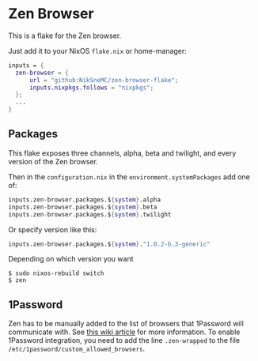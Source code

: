 # Zen Browser

This is a flake for the Zen browser.

Just add it to your NixOS `flake.nix` or home-manager:

```nix
inputs = {
  zen-browser = {
      url = "github:NikSneMC/zen-browser-flake";
      inputs.nixpkgs.follows = "nixpkgs";
  };
  ...
}
```

## Packages

This flake exposes three channels, alpha, beta and twilight, and every version of the Zen browser.

Then in the `configuration.nix` in the `environment.systemPackages` add one of:
```nix
inputs.zen-browser.packages.${system}.alpha
inputs.zen-browser.packages.${system}.beta
inputs.zen-browser.packages.${system}.twilight
```

Or specify version like this:
```nix
inputs.zen-browser.packages.${system}."1.0.2-b.3-generic"
```

Depending on which version you want
```shell
$ sudo nixos-rebuild switch
$ zen
```

## 1Password

Zen has to be manually added to the list of browsers that 1Password will communicate with. See [this wiki article](https://nixos.wiki/wiki/1Password) for more information. To enable 1Password integration, you need to add the line `.zen-wrapped` to the file `/etc/1password/custom_allowed_browsers`.
